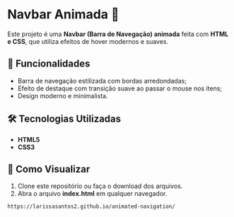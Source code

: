 # Navbar Animada 💜

Este projeto é uma **Navbar (Barra de Navegação) animada** feita com **HTML e CSS**, que utiliza efeitos de hover modernos e suaves.  

## 🌟 Funcionalidades
- Barra de navegação estilizada com bordas arredondadas;
- Efeito de destaque com transição suave ao passar o mouse nos itens;
- Design moderno e minimalista.

## 🛠️ Tecnologias Utilizadas
- **HTML5**  
- **CSS3**

## 👀 Como Visualizar
1. Clone este repositório ou faça o download dos arquivos.  
2. Abra o arquivo **index.html** em qualquer navegador.  

```bash
https://larissasantos2.github.io/animated-navigation/
